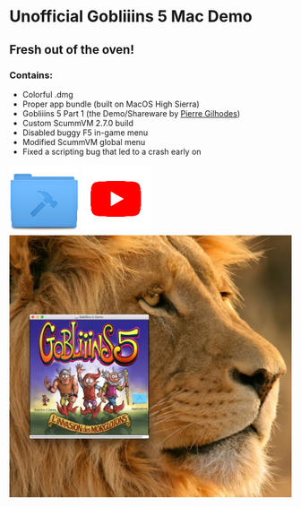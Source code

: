 # Unofficial Gobliiins 5 Mac Demo

## Fresh out of the oven!

### Contains:
* Colorful .dmg
* Proper app bundle (built on MacOS High Sierra)
* Gobliiins 5 Part 1 (the Demo/Shareware by [Pierre Gilhodes](https://Pierre-gilhodes.itch.io/))
* Custom ScummVM 2.7.0 build
* Disabled buggy F5 in-game menu
* Modified ScummVM global menu
* Fixed a scripting bug that led to a crash early on

[<img src="download.png" alt="Download from Google Drive">](https://drive.google.com/file/d/1FMC7ZZQjNrLGD0_eK_BtKR2lF0u7NTB9/view?usp=sharing)
[<img src="youtube.png" alt="Check out my YouTube playthrough">](https://www.youtube.com/watch?v=5FXobMaDqGc&list=PLtwK8RgezTNo4HIHXRFc_s3eRlJCkKDp0)
![Screenshot of the .dmg installer](install.jpg)

